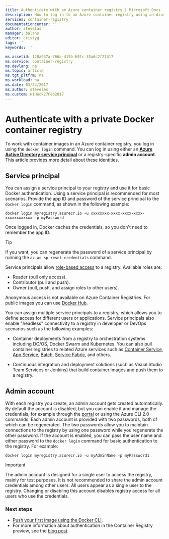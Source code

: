 ```yaml
---
title: Authenticate with an Azure container registry | Microsoft Docs
description: How to log in to an Azure container registry using an Azure Active Directory service principal or an admin account
services: container-registry
documentationcenter: ''
author: stevelas
manager: balans
editor: cristyg
tags: ''
keywords: ''

ms.assetid: 128a937a-766a-415b-b9fc-35a6c2f27417
ms.service: container-registry
ms.devlang: na
ms.topic: article
ms.tgt_pltfrm: na
ms.workload: na
ms.date: 03/24/2017
ms.author: stevelas
ms.custom: H1Hack27Feb2017
---
```

# Authenticate with a private Docker container registry
To work with container images in an Azure container registry, you log in using the `docker login` command. You can log in using either an **[Azure Active Directory service principal](../active-directory/active-directory-application-objects.md)** or a registry-specific **admin account**. This article provides more detail about these identities.



## Service principal

You can assign a service principal to your registry and use it for basic Docker authentication. Using a service principal is recommended for most scenarios. Provide the app ID and password of the service principal to the `docker login` command, as shown in the following example:

```
docker login myregistry.azurecr.io -u xxxxxxxx-xxxx-xxxx-xxxx-xxxxxxxxxxxx -p myPassword
```

Once logged in, Docker caches the credentials, so you don't need to remember the app ID.

> [!TIP]
> If you want, you can regenerate the password of a service principal by running the `az ad sp reset-credentials` command.
>


Service principals allow [role-based access](../active-directory/role-based-access-control-configure.md) to a registry. Available roles are:
  * Reader (pull only access).
  * Contributor (pull and push).
  * Owner (pull, push, and assign roles to other users).

Anonymous access is not available on Azure Container Registries. For public images you can use [Docker Hub](https://docs.docker.com/docker-hub/).

You can assign multiple service principals to a registry, which allows you to define access for different users or applications. Service principals also enable "headless" connectivity to a registry in developer or DevOps scenarios such as the following examples:

  * Container deployments from a registry to orchestration systems including DC/OS, Docker Swarm and Kubernetes. You can also pull container registries to related Azure services such as [Container Service](../container-service/index.yml), [App Service](../app-service/index.md), [Batch](../batch/index.md), [Service Fabric](/azure/service-fabric/), and others.

  * Continuous integration and deployment solutions (such as Visual Studio Team Services or Jenkins) that build container images and push them to a registry.





## Admin account
With each registry you create, an admin account gets created automatically. By default the account is disabled, but you can enable it and manage the credentials, for example through the [portal](container-registry-get-started-portal.md#manage-registry-settings) or using the Azure CLI 2.0 commands. Each admin account is provided with two passwords, both of which can be regenerated. The two passwords allow you to maintain connections to the registry by using one password while you regenerate the other password. If the account is enabled, you can pass the user name and either password to the `docker login` command for basic authentication to the registry. For example:

```
docker login myregistry.azurecr.io -u myAdminName -p myPassword1
```

> [!IMPORTANT]
> The admin account is designed for a single user to access the registry, mainly for test purposes. It is not recommended to share the admin account credentials among other users. All users appear as a single user to the registry. Changing or disabling this account disables registry access for all users who use the credentials.
>


### Next steps
* [Push your first image using the Docker CLI](container-registry-get-started-docker-cli.md).
* For more information about authentication in the Container Registry preview, see the [blog post](https://blogs.msdn.microsoft.com/stevelasker/2016/11/17/azure-container-registry-user-accounts/).

